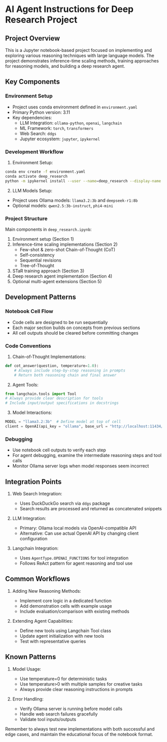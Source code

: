 # AI Agent Instructions for Deep Research Project

## Project Overview
This is a Jupyter notebook-based project focused on implementing and exploring various reasoning techniques with large language models. The project demonstrates inference-time scaling methods, training approaches for reasoning models, and building a deep research agent.

## Key Components

### Environment Setup
- Project uses conda environment defined in `environment.yaml`
- Primary Python version: 3.11
- Key dependencies:
  - LLM Integration: `ollama-python`, `openai`, `langchain`
  - ML Framework: `torch`, `transformers`
  - Web Search: `ddgs`
  - Jupyter ecosystem: `jupyter`, `ipykernel`

### Development Workflow
1. Environment Setup:
```bash
conda env create -f environment.yaml
conda activate deep_research
python -m ipykernel install --user --name=deep_research --display-name "deep_research"
```

2. LLM Models Setup:
- Project uses Ollama models: `llama3.2:3b` and `deepseek-r1:8b`
- Optional models: `qwen2.5:3b-instruct`, `phi4-mini`

### Project Structure
Main components in `deep_research.ipynb`:
1. Environment setup (Section 1)
2. Inference-time scaling implementations (Section 2)
   - Few-shot & zero-shot Chain-of-Thought (CoT)
   - Self-consistency
   - Sequential revisions
   - Tree-of-Thought
3. STaR training approach (Section 3)
4. Deep research agent implementation (Section 4)
5. Optional multi-agent extensions (Section 5)

## Development Patterns

### Notebook Cell Flow
- Code cells are designed to be run sequentially
- Each major section builds on concepts from previous sections
- All cell outputs should be cleared before committing changes

### Code Conventions
1. Chain-of-Thought Implementations:
```python
def cot_answer(question, temperature=1.0):
    # Always include step-by-step reasoning in prompts
    # Return both reasoning chain and final answer
```

2. Agent Tools:
```python
from langchain.tools import Tool
# Always provide clear description for tools
# Include input/output specifications in docstrings
```

3. Model Interactions:
```python
MODEL = "llama3.2:3b"  # Define model at top of cell
client = OpenAI(api_key = "ollama", base_url = "http://localhost:11434/v1")
```

### Debugging
- Use notebook cell outputs to verify each step
- For agent debugging, examine the intermediate reasoning steps and tool calls
- Monitor Ollama server logs when model responses seem incorrect

## Integration Points
1. Web Search Integration:
   - Uses DuckDuckGo search via `ddgs` package
   - Search results are processed and returned as concatenated snippets

2. LLM Integration:
   - Primary: Ollama local models via OpenAI-compatible API
   - Alternative: Can use actual OpenAI API by changing client configuration

3. Langchain Integration:
   - Uses `AgentType.OPENAI_FUNCTIONS` for tool integration
   - Follows ReAct pattern for agent reasoning and tool use

## Common Workflows
1. Adding New Reasoning Methods:
   - Implement core logic in a dedicated function
   - Add demonstration cells with example usage
   - Include evaluation/comparison with existing methods

2. Extending Agent Capabilities:
   - Define new tools using Langchain Tool class
   - Update agent initialization with new tools
   - Test with representative queries

## Known Patterns
1. Model Usage:
   - Use temperature=0 for deterministic tasks
   - Use temperature>0 with multiple samples for creative tasks
   - Always provide clear reasoning instructions in prompts

2. Error Handling:
   - Verify Ollama server is running before model calls
   - Handle web search failures gracefully
   - Validate tool inputs/outputs

Remember to always test new implementations with both successful and edge cases, and maintain the educational focus of the notebook format.